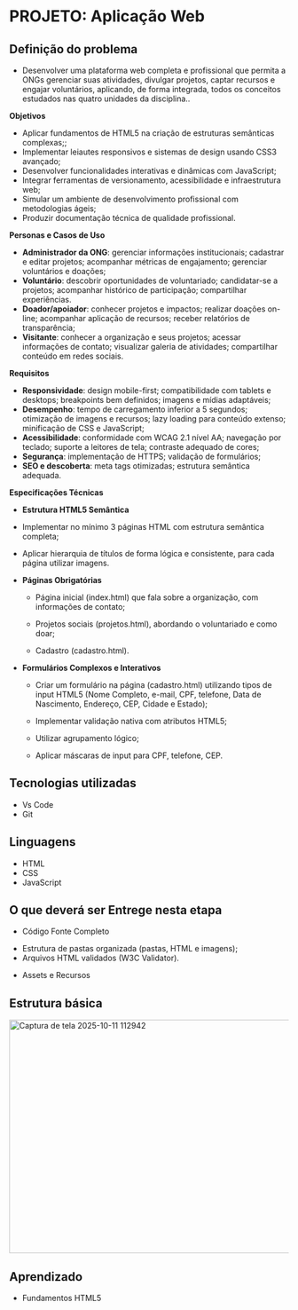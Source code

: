 # PROJETO: Aplicação Web

## Definição do problema

* Desenvolver uma plataforma web completa e profissional que permita a ONGs gerenciar suas atividades, divulgar projetos, captar recursos e engajar voluntários, aplicando, de forma integrada, todos os conceitos estudados nas quatro unidades da disciplina.. 

**Objetivos**

* Aplicar fundamentos de HTML5 na criação de estruturas semânticas complexas;;
* Implementar leiautes responsivos e sistemas de design usando CSS3 avançado;
* Desenvolver funcionalidades interativas e dinâmicas com JavaScript;
* Integrar ferramentas de versionamento, acessibilidade e infraestrutura web;
* Simular um ambiente de desenvolvimento profissional com metodologias ágeis;
* Produzir documentação técnica de qualidade profissional.

**Personas e Casos de Uso**

* **Administrador da ONG**: gerenciar informações institucionais; cadastrar e editar projetos; acompanhar métricas de engajamento; gerenciar voluntários e doações;
* **Voluntário**: descobrir oportunidades de voluntariado; candidatar-se a projetos; acompanhar histórico de participação; compartilhar experiências.
* **Doador/apoiador**: conhecer projetos e impactos; realizar doações on-line; acompanhar aplicação de recursos; receber relatórios de transparência;
* **Visitante**: conhecer a organização e seus projetos; acessar informações de contato; visualizar galeria de atividades; compartilhar conteúdo em redes sociais.

**Requisitos**

* **Responsividade**: design mobile-first; compatibilidade com tablets e desktops; breakpoints bem definidos; imagens e mídias adaptáveis;
* **Desempenho**: tempo de carregamento inferior a 5 segundos; otimização de imagens e recursos; lazy loading para conteúdo extenso; minificação de CSS e JavaScript;
* **Acessibilidade**: conformidade com WCAG 2.1 nível AA; navegação por teclado; suporte a leitores de tela; contraste adequado de cores;
* **Segurança**: implementação de HTTPS; validação de formulários;
* **SEO e descoberta**: meta tags otimizadas; estrutura semântica adequada.

**Especificações Técnicas**

* **Estrutura HTML5 Semântica**

- Implementar no mínimo 3 páginas HTML com estrutura semântica completa;

- Aplicar hierarquia de títulos de forma lógica e consistente, para cada página utilizar imagens.

* **Páginas Obrigatórias**

	- Página inicial (index.html) que fala sobre a organização, com informações de contato;

	- Projetos sociais (projetos.html), abordando o voluntariado e como doar;

	- Cadastro (cadastro.html).

* **Formulários Complexos e Interativos**
	- Criar um formulário na página (cadastro.html) utilizando tipos de input HTML5 (Nome Completo, e-mail, CPF, telefone, Data de Nascimento, Endereço, CEP, Cidade e Estado);

	- Implementar validação nativa com atributos HTML5;

	- Utilizar agrupamento lógico;

	- Aplicar máscaras de input para CPF, telefone, CEP.


## Tecnologias utilizadas

* Vs Code
* Git

## Linguagens

* HTML
* CSS
* JavaScript

## O que deverá ser Entrege nesta etapa

* Código Fonte Completo

- Estrutura de pastas organizada (pastas, HTML e imagens);
- Arquivos HTML validados (W3C Validator).

* Assets e Recursos

## Estrutura básica


<img width="508" height="421" alt="Captura de tela 2025-10-11 112942" src="https://github.com/user-attachments/assets/369a6c9f-6005-48aa-86b0-4d5cc5bcf1a8" />

## Aprendizado

* Fundamentos HTML5

